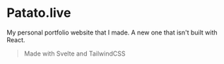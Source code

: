 # Patato.live
My personal portfolio website that I made. A new one that isn't built with React.

> Made with Svelte and TailwindCSS